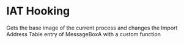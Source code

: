 # IAT Hooking
Gets the base image of the current process and changes the Import Address Table entry of MessageBoxA with a custom function
